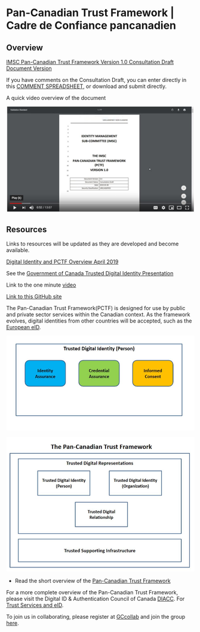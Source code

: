 # Pan-Canadian Trust Framework | Cadre de Confiance pancanadien

## Overview

[IMSC Pan-Canadian Trust Framework Version 1.0 Consultation Draft Document Version](https://github.com/canada-ca/PCTF-CCP/blob/master/version1/release-notes.md)

If you have comments on the Consultation Draft, you can enter directly in this [COMMENT SPREADSHEET](https://drive.google.com/open?id=1WVpeattVLyMZJURK1XcjlAZ8NEavIbPawLpJmm5Leb4), or download and submit directly.

A quick video overview of the document

[![IMAGE ALT TEXT](./images/pctf-thumbnail.jpg)](https://youtu.be/2QzapDplJyA "PCTF Overview")

## Resources
Links to resources will be updated as they are developed and become available.

[Digital Identity and PCTF Overview April 2019](https://docs.google.com/presentation/d/13DAy18v5i063rGekaOoG4EioO1b3q3QMOmWJPkkBWxw/edit?usp=sharing)

See the [Government of Canada Trusted Digital Identity Presentation](https://docs.google.com/presentation/d/1Vu1st96Sx7npHv32LXy3HXP3-nVnB2N71amGd7dInxM/edit?usp=sharing)

Link to the one minute [video](https://youtu.be/0DMu8dLyTdQ)

[Link to this GitHub site](https://canada-ca.github.io/PCTF-CCP/)

The Pan-Canadian Trust Framework(PCTF) is designed for use by public and private sector services within the Canadian context. As the framework evolves, digital identities from other countries will be accepted, such as the [European eID](https://ec.europa.eu/digital-single-market/en/trust-services-and-eid).

![alt text](./images/tdi-person.JPG "Trusted Digital Identity")



![alt text](./images/pctf-simple.jpg "Pan-Canadian Trust Framework")

* Read the short overview of the [Pan-Canadian Trust Framework](./overview/pctf-overview.md)


For a more complete overview of the Pan-Canadian Trust Framework, please visit the Digital ID & Authentication Council of Canada [DIACC](https://diacc.ca). For [Trust Services and eID](https://ec.europa.eu/digital-single-market/en/trust-services-and-eid).


To join us in collaborating, please register at [GCcollab](https://gccollab.ca) and join the group [here](https://gccollab.ca/bookmarks/group/6910/all).
